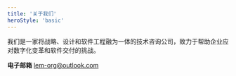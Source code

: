 ```yaml
---
title: '关于我们'
heroStyle: 'basic'
---
```


<!--
https://www.thoughtworks.com/what-we-do
-->

我们是一家将战略、设计和软件工程融为一体的技术咨询公司，致力于帮助企业应对数字化变革和软件交付的挑战。

**电子邮箱** lem-org@outlook.com
